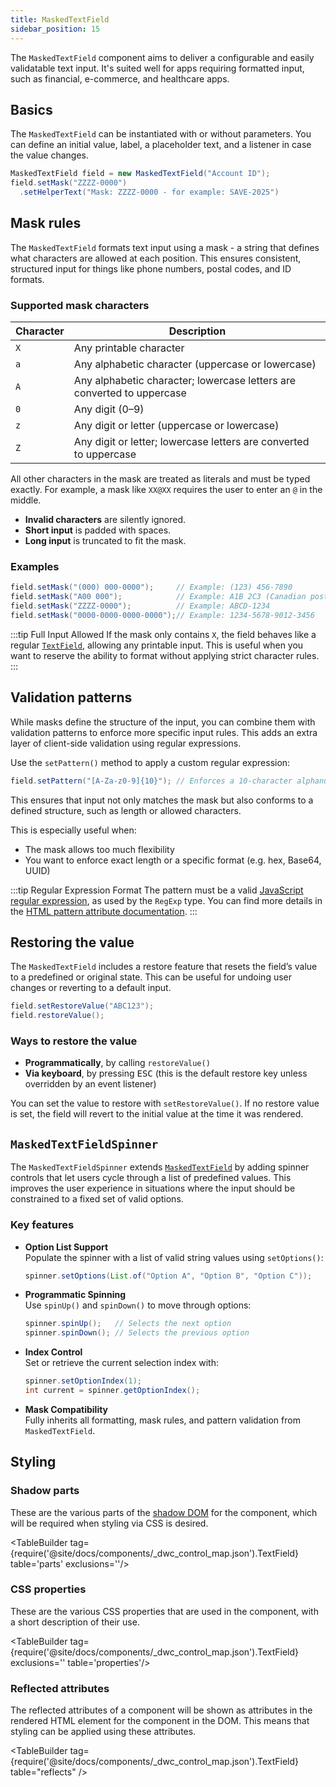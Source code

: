 ```yaml
---
title: MaskedTextField
sidebar_position: 15
---
```


<DocChip chip='shadow' />

<DocChip chip='name' label="dwc-textfield" />

<JavadocLink type="foundation" location="com/webforj/component/field/MaskedTextField" top='true'/>

The `MaskedTextField` component aims to deliver a configurable and easily validatable text input. It's suited well for apps requiring formatted input, such as financial, e-commerce, and healthcare apps.


## Basics

The `MaskedTextField` can be instantiated with or without parameters. You can define an initial value, label, a placeholder text, and a listener in case the value changes.

```java
MaskedTextField field = new MaskedTextField("Account ID");
field.setMask("ZZZZ-0000")
  .setHelperText("Mask: ZZZZ-0000 - for example: SAVE-2025")
```

## Mask rules

The `MaskedTextField` formats text input using a mask - a string that defines what characters are allowed at each position. This ensures consistent, structured input for things like phone numbers, postal codes, and ID formats.

### Supported mask characters

| Character | Description                                                                                 |
|-----------|---------------------------------------------------------------------------------------------|
| `X`       | Any printable character                                                                     |
| `a`       | Any alphabetic character (uppercase or lowercase)                                           |
| `A`       | Any alphabetic character; lowercase letters are converted to uppercase                      |
| `0`       | Any digit (0–9)                                                                             |
| `z`       | Any digit or letter (uppercase or lowercase)                                                |
| `Z`       | Any digit or letter; lowercase letters are converted to uppercase                           |

All other characters in the mask are treated as literals and must be typed exactly. 
For example, a mask like `XX@XX` requires the user to enter an `@` in the middle.

- **Invalid characters** are silently ignored.
- **Short input** is padded with spaces.
- **Long input** is truncated to fit the mask.

### Examples

```java
field.setMask("(000) 000-0000");     // Example: (123) 456-7890
field.setMask("A00 000");            // Example: A1B 2C3 (Canadian postal code)
field.setMask("ZZZZ-0000");          // Example: ABCD-1234
field.setMask("0000-0000-0000-0000");// Example: 1234-5678-9012-3456
```

:::tip Full Input Allowed
If the mask only contains `X`, the field behaves like a regular [`TextField`](../text-field.md), allowing any printable input.
This is useful when you want to reserve the ability to format without applying strict character rules.
:::

<ComponentDemo 
path='/webforj/maskedtextfield?' 
javaE='https://raw.githubusercontent.com/webforj/webforj-documentation/refs/heads/main/src/main/java/com/webforj/samples/views/fields/maskedtextfield/MaskedTextFieldView.java'
height='250px'
/>

## Validation patterns

While masks define the structure of the input, you can combine them with validation patterns to enforce more specific input rules. This adds an extra layer of client-side validation using regular expressions.

Use the `setPattern()` method to apply a custom regular expression:

```java
field.setPattern("[A-Za-z0-9]{10}"); // Enforces a 10-character alphanumeric code
```

This ensures that input not only matches the mask but also conforms to a defined structure, such as length or allowed characters.

This is especially useful when:

- The mask allows too much flexibility
- You want to enforce exact length or a specific format (e.g. hex, Base64, UUID)

:::tip Regular Expression Format
The pattern must be a valid [JavaScript regular expression](https://developer.mozilla.org/en-US/docs/Web/JavaScript/Guide/Regular_expressions), as used by the `RegExp` type. You can find more details in the [HTML pattern attribute documentation](https://developer.mozilla.org/en-US/docs/Web/HTML/Attributes/pattern#overview).
:::

## Restoring the value

The `MaskedTextField` includes a restore feature that resets the field’s value to a predefined or original state. 
This can be useful for undoing user changes or reverting to a default input.

```java
field.setRestoreValue("ABC123");
field.restoreValue();
```

### Ways to restore the value

- **Programmatically**, by calling `restoreValue()`
- **Via keyboard**, by pressing <kbd>ESC</kbd> (this is the default restore key unless overridden by an event listener)

You can set the value to restore with `setRestoreValue()`. If no restore value is set, the field will revert to the initial value at the time it was rendered.

<ComponentDemo 
path='/webforj/maskedtextfieldrestore?' 
javaE='https://raw.githubusercontent.com/webforj/webforj-documentation/refs/heads/main/src/main/java/com/webforj/samples/views/fields/maskedtextfield/MaskedTextFieldRestoreView.java'
height='200px'
/>

## `MaskedTextFieldSpinner`

The `MaskedTextFieldSpinner` extends [`MaskedTextField`](#basics) by adding spinner controls that let users cycle through a list of predefined values. 
This improves the user experience in situations where the input should be constrained to a fixed set of valid options.

<ComponentDemo 
path='/webforj/maskedtextfieldspinner?' 
javaE='https://raw.githubusercontent.com/webforj/webforj-documentation/refs/heads/main/src/main/java/com/webforj/samples/views/fields/maskedtextfield/MaskedTextFieldSpinnerView.java'
height='120px'
/>

### Key features

- **Option List Support**  
  Populate the spinner with a list of valid string values using `setOptions()`:

  ```java
  spinner.setOptions(List.of("Option A", "Option B", "Option C"));
  ```

- **Programmatic Spinning**  
  Use `spinUp()` and `spinDown()` to move through options:

  ```java
  spinner.spinUp();   // Selects the next option
  spinner.spinDown(); // Selects the previous option
  ```

- **Index Control**  
  Set or retrieve the current selection index with:

  ```java
  spinner.setOptionIndex(1);
  int current = spinner.getOptionIndex();
  ```

- **Mask Compatibility**  
  Fully inherits all formatting, mask rules, and pattern validation from `MaskedTextField`.

## Styling

### Shadow parts

These are the various parts of the [shadow DOM](../../../glossary#shadow-dom) for the component, which will be required when styling via CSS is desired.

<TableBuilder tag={require('@site/docs/components/_dwc_control_map.json').TextField} table='parts' exclusions=''/>

### CSS properties

These are the various CSS properties that are used in the component, with a short description of their use.

<TableBuilder tag={require('@site/docs/components/_dwc_control_map.json').TextField} exclusions='' table='properties'/>

### Reflected attributes

The reflected attributes of a component will be shown as attributes in the rendered HTML element for the component in the DOM. This means that styling can be applied using these attributes.

<TableBuilder tag={require('@site/docs/components/_dwc_control_map.json').TextField} table="reflects" />
